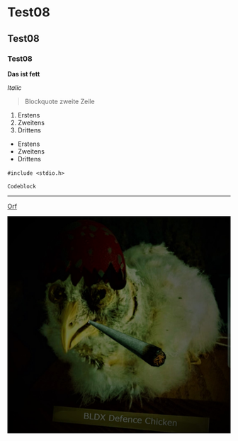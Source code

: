 # Test08
## Test08
### Test08

**Das ist fett**

*Italic*

>Blockquote
zweite Zeile

1. Erstens
2. Zweitens
3. Drittens

- Erstens
- Zweitens
- Drittens

`#include <stdio.h>`

``` 
Codeblock
``` 

---

[Orf](https://www.orf.at)

![Chicken](Defence_Chicken2.jpg)